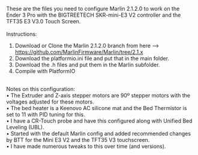 These are the files you need to configure Marlin 2.1.2.0 to work on the Ender 3 Pro with the BIGTREETECH SKR-mini-E3 V2 controller and the TFT35 E3 V3.0 Touch Screen.<br>
<br>
Instructions:
1) Download or Clone the Marlin 2.1.2.0 branch from here --> https://github.com/MarlinFirmware/Marlin/tree/2.1.x
2) Download the platformio.ini file and put that in the main folder.
3) Download the .h files and put them in the Marlin subfolder.
4) Compile with PlatformIO
<br>
Notes on this configuration:<br>
• The Extruder and Z-axis stepper motors are 90º stepper motors with the voltages adjusted for these motors.<br>
• The bed heater is a Keenovo AC silicone mat and the Bed Thermistor is set to 11 with PID tuning for this.<br>
• I have a CR-Touch probe and have this configured along with Unified Bed Leveling (UBL).<br>
• Started with the default Marlin config and added recommended changes by BTT for the Mini E3 V2 and the TFT35 V3 touchscreen.<br>
• I have made numerous tweaks to this over time (and versions).<br>
